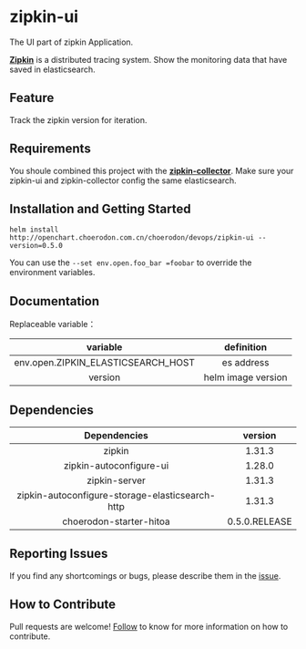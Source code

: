 # zipkin-ui

The UI part of zipkin Application.

[**Zipkin**](http://zipkin.io) is a distributed tracing system.
Show the monitoring data that have saved in elasticsearch.

## Feature

Track the zipkin version for iteration.
## Requirements

You shoule combined this project with the [**zipkin-collector**](https://github.com/choerodon/zipkin-collector). 
Make sure your zipkin-ui and zipkin-collector config the same elasticsearch.
## Installation and Getting Started

`helm install http://openchart.choerodon.com.cn/choerodon/devops/zipkin-ui --version=0.5.0`

You can use the `--set env.open.foo_bar =foobar` to override the environment variables.

## Documentation

Replaceable variable：

|           variable        |  definition  |
| :-----------------------: | :----: |
| env.open.ZIPKIN_ELASTICSEARCH_HOST | es address |
| version | helm image version |



## Dependencies

|          Dependencies   |  version  |
| :---------------------: | :----: |
|         zipkin          | 1.31.3 |
| zipkin-autoconfigure-ui | 1.28.0 |
| zipkin-server | 1.31.3 |
| zipkin-autoconfigure-storage-elasticsearch-http | 1.31.3 |
| choerodon-starter-hitoa | 0.5.0.RELEASE |

## Reporting Issues
If you find any shortcomings or bugs, please describe them in the [issue](https://github.com/choerodon/choerodon/issues/new?template=issue_template.md).
    
## How to Contribute
Pull requests are welcome! [Follow](https://github.com/choerodon/choerodon/blob/master/CONTRIBUTING.md) to know for more information on how to contribute.
